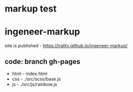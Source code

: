 # markup test
# ingeneer-markup
site is published - https://iralitv.github.io/ingeneer-markup/
## code: branch gh-pages
- html - index.html
- css - ./src/scss/base.js
- js - ./src/js/rainbow.js
